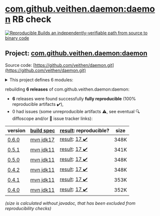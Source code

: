 [com.github.veithen.daemon:daemon](https://central.sonatype.com/artifact/com.github.veithen.daemon/daemon/versions) RB check
=======

[![Reproducible Builds](https://reproducible-builds.org/images/logos/rb.svg) an independently-verifiable path from source to binary code](https://reproducible-builds.org/)

## Project: [com.github.veithen.daemon:daemon](https://central.sonatype.com/artifact/com.github.veithen.daemon/daemon/versions)

Source code: [https://github.com/veithen/daemon.git](https://github.com/veithen/daemon.git)

<details><summary>This project defines 6 modules:</summary>

* [com.github.veithen.daemon:daemon](https://central.sonatype.com/artifact/com.github.veithen.daemon/daemon/0.6.0)
* [com.github.veithen.daemon:daemon-api](https://central.sonatype.com/artifact/com.github.veithen.daemon/daemon-api/0.6.0)
* [com.github.veithen.daemon:daemon-launcher](https://central.sonatype.com/artifact/com.github.veithen.daemon/daemon-launcher/0.6.0)
* [com.github.veithen.daemon:daemon-launcher-protocol](https://central.sonatype.com/artifact/com.github.veithen.daemon/daemon-launcher-protocol/0.6.0)
* [com.github.veithen.daemon:daemon-maven-plugin](https://central.sonatype.com/artifact/com.github.veithen.daemon/daemon-maven-plugin/0.6.0)
* [com.github.veithen.daemon:jetty-daemon](https://central.sonatype.com/artifact/com.github.veithen.daemon/jetty-daemon/0.6.0)
</details>

rebuilding **6 releases** of com.github.veithen.daemon:daemon:
- **6** releases were found successfully **fully reproducible** (100% reproducible artifacts :heavy_check_mark:),
- 0 had issues (some unreproducible artifacts :warning:, see eventual :mag: diffoscope and/or :memo: issue tracker links):

| version | [build spec](/BUILDSPEC.md) | [result](https://reproducible-builds.org/docs/jvm/): reproducible? | size |
| -- | --------- | ------ | -- |
| [0.6.0](https://central.sonatype.com/artifact/com.github.veithen.daemon/daemon/0.6.0/pom) | [mvn jdk17](daemon-0.6.0.buildspec) | [result](daemon-0.6.0.buildinfo): [17 :heavy_check_mark: ](daemon-0.6.0.buildcompare) | 348K |
| [0.5.1](https://central.sonatype.com/artifact/com.github.veithen.daemon/daemon/0.5.1/pom) | [mvn jdk11](daemon-0.5.1.buildspec) | [result](daemon-0.5.1.buildinfo): [17 :heavy_check_mark: ](daemon-0.5.1.buildcompare) | 341K |
| [0.5.0](https://central.sonatype.com/artifact/com.github.veithen.daemon/daemon/0.5.0/pom) | [mvn jdk11](daemon-0.5.0.buildspec) | [result](daemon-0.5.0.buildinfo): [17 :heavy_check_mark: ](daemon-0.5.0.buildcompare) | 348K |
| [0.4.2](https://central.sonatype.com/artifact/com.github.veithen.daemon/daemon/0.4.2/pom) | [mvn jdk11](daemon-0.4.2.buildspec) | [result](daemon-0.4.2.buildinfo): [17 :heavy_check_mark: ](daemon-0.4.2.buildcompare) | 348K |
| [0.4.1](https://central.sonatype.com/artifact/com.github.veithen.daemon/daemon/0.4.1/pom) | [mvn jdk11](daemon-0.4.1.buildspec) | [result](daemon-0.4.1.buildinfo): [17 :heavy_check_mark: ](daemon-0.4.1.buildcompare) | 353K |
| [0.4.0](https://central.sonatype.com/artifact/com.github.veithen.daemon/daemon/0.4.0/pom) | [mvn jdk11](daemon-0.4.0.buildspec) | [result](daemon-0.4.0.buildinfo): [17 :heavy_check_mark: ](daemon-0.4.0.buildcompare) | 352K |

<i>(size is calculated without javadoc, that has been excluded from reproducibility checks)</i>
